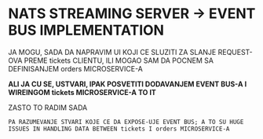 # NATS STREAMING SERVER -> EVENT BUS IMPLEMENTATION

JA MOGU, SADA DA NAPRAVIM UI KOJI CE SLUZITI ZA SLANJE REQUEST-OVA PREME tickets CLIENTU, ILI MOGAO SAM DA POCNEM SA DEFINISANJEM orders MICROSERVICE-A

**ALI JA CU SE, USTVARI, IPAK POSVETITI DODAVANJEM EVENT BUS-A I WIREINGOM tickets MICROSERVICE-A TO IT**

ZASTO TO RADIM SADA

`PA RAZUMEVANJE STVARI KOJE CE DA EXPOSE-UJE EVENT BUS; A TO SU HUGE ISSUES IN HANDLING DATA BETWEEN tickets I orders MICROSERVICE-A`
